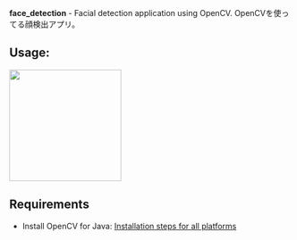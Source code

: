 **face_detection** - Facial detection application using OpenCV. OpenCVを使ってる顔検出アプリ。


**Usage:**
-----------
<img src="https://github.com/oasysokubo/face_detection/blob/master/resources/img_readme/face_detection_trumpgif.gif" width="200">


**Requirements**
------------------
- Install OpenCV for Java: [Installation steps for all platforms](https://github.com/opencv-java/opencv-java-tutorials/blob/master/docs/source/01-installing-opencv-for-java.rst)
